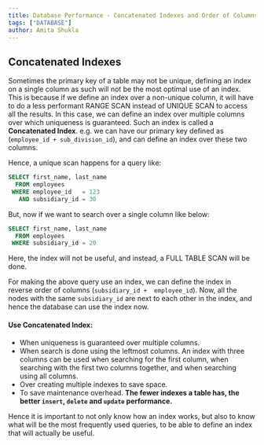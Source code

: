```yaml
---
title: Database Performance - Concatenated Indexes and Order of Columns
tags: ["DATABASE"]
author: Amita Shukla
---
```

## Concatenated Indexes
Sometimes the primary key of a table may not be unique, defining an index on a single column as such will not be the most optimal use of an index. This is because if we define an index over a non-unique column, it will have to do a less performant RANGE SCAN instead of UNIQUE SCAN to access all the results. In this case, we can define an index over multiple columns over which uniqueness is guaranteed. Such an index is called a **Concatenated Index**. e.g. we can have our primary key defined as (`employee_id + sub_division_id`), and can define an index over these two columns.

Hence, a unique scan happens for a query like:
```sql
SELECT first_name, last_name
  FROM employees
 WHERE employee_id   = 123
   AND subsidiary_id = 30
```

But, now if we want to search over a single column like below:
```sql
SELECT first_name, last_name
  FROM employees
 WHERE subsidiary_id = 20
```
Here, the index will not be useful, and instead, a FULL TABLE SCAN will be done.

For making the above query use an index, we can define the index in reverse order of columns (`subsidiary_id +  employee_id`). Now, all the nodes with the same `subsidiary_id` are next to each other in the index, and hence the database can use the index now.

#### Use Concatenated Index:
- When uniqueness is guaranteed over multiple columns.
- When search is done using the leftmost columns. An index with three columns can be used when searching for the first column, when searching with the first two columns together, and when searching using all columns.
- Over creating multiple indexes to save space. 
- To save maintenance overhead. **The fewer indexes a table has, the better `insert`, `delete` and `update` performance.**

Hence it is important to not only know how an index works, but also to know what will be the most frequently used queries, to be able to define an index that will actually be useful.
